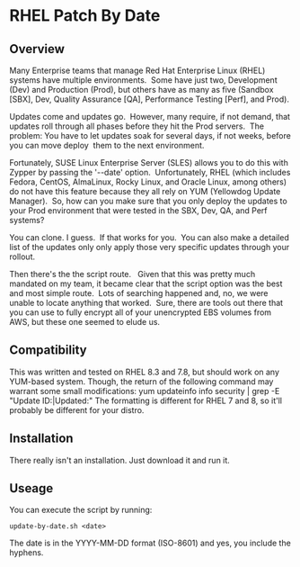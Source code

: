 # RHEL Patch By Date

## Overview
Many Enterprise teams that manage Red Hat Enterprise Linux (RHEL) systems have multiple environments.  Some have just two, Development (Dev) and Production (Prod), but others have as many as five (Sandbox [SBX], Dev, Quality Assurance [QA], Performance Testing [Perf], and Prod).

Updates come and updates go.  However, many require, if not demand, that updates roll through all phases before they hit the Prod servers.  The problem: You have to let updates soak for several days, if not weeks, before you can move deploy  them to the next environment.

Fortunately, SUSE Linux Enterprise Server (SLES) allows you to do this with Zypper by passing the '--date' option.  Unfortunately, RHEL (which includes Fedora, CentOS, AlmaLinux, Rocky Linux, and Oracle Linux, among others) do not have this feature because they all rely on YUM (Yellowdog Update Manager).  So, how can you make sure that you only deploy the updates to your Prod environment that were tested in the SBX, Dev, QA, and Perf systems?

You can clone. I guess.  If that works for you.  You can also make a detailed list of the updates only only apply those very specific updates through your rollout.

Then there's the the script route.   Given that this was pretty much mandated on my team, it became clear that the script option was the best and most simple route.  Lots of searching happened and, no, we were unable to locate anything that worked.  Sure, there are tools out there that you can use to fully encrypt all of your unencrypted EBS volumes from AWS, but these one seemed to elude us.

## Compatibility
This was written and tested on RHEL 8.3 and 7.8, but should work on any YUM-based system.  Though, the return of the following command may warrant some small modifications:
    yum updateinfo info security | grep -E "Update ID:|Updated:"
The formatting is different for RHEL 7 and 8, so it'll probably be different for your distro.

## Installation
There really isn't an installation. Just download it and run it.

## Useage
You can execute the script by running:

    update-by-date.sh <date>

The date is in the YYYY-MM-DD format (ISO-8601) and yes, you include the hyphens.